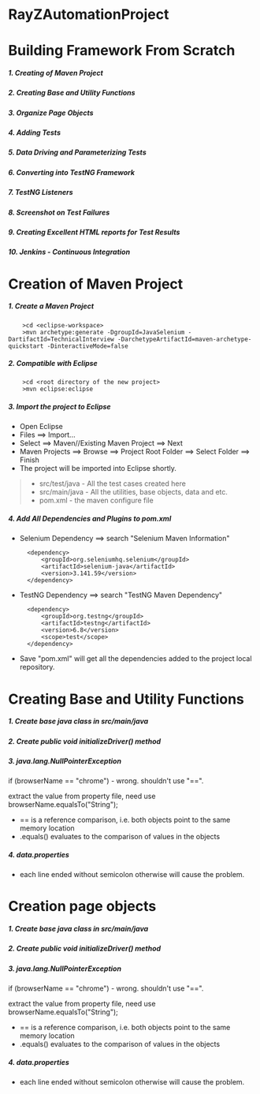 # RayZAutomationProject

# Building Framework From Scratch

##### 1. Creating of Maven Project

##### 2. Creating Base and Utility Functions

##### 3. Organize Page Objects

##### 4. Adding Tests
	
##### 5. Data Driving and Parameterizing Tests

##### 6. Converting into TestNG Framework

##### 7. TestNG Listeners

##### 8. Screenshot on Test Failures

##### 9. Creating Excellent HTML reports for Test Results
	
##### 10. Jenkins - Continuous Integration

# Creation of Maven Project

##### 1. Create a Maven Project

		>cd <eclipse-workspace>
		>mvn archetype:generate -DgroupId=JavaSelenium -DartifactId=TechnicalInterview -DarchetypeArtifactId=maven-archetype-quickstart -DinteractiveMode=false

##### 2. Compatible with Eclipse

		>cd <root directory of the new project>
		>mvn eclipse:eclipse

##### 3. Import the project to Eclipse

* Open Eclipse
* Files ==> Import... 
* Select ==> Maven//Existing Maven Project ==> Next
* Maven Projects ==> Browse ==> Project Root Folder ==> Select Folder ==> Finish
* The project will be imported into Eclipse shortly.

>* src/test/java - All the test cases created here
>* src/main/java - All the utilities, base objects, data and etc.
>* pom.xml - the maven configure file

##### 4. Add All Dependencies and Plugins to pom.xml

* Selenium Dependency ==> search "Selenium Maven Information"

		<dependency>
			<groupId>org.seleniumhq.selenium</groupId>
			<artifactId>selenium-java</artifactId>
			<version>3.141.59</version>
		</dependency>
	
* TestNG Dependency ==> search "TestNG Maven Dependency"

		<dependency>
			<groupId>org.testng</groupId>
			<artifactId>testng</artifactId>
			<version>6.8</version>
			<scope>test</scope>
		</dependency>

* Save "pom.xml" will get all the dependencies added to the project local repository.
	
# Creating Base and Utility Functions

##### 1. Create base java class in src/main/java

##### 2. Create public void initializeDriver() method

##### 3. java.lang.NullPointerException
if (browserName == "chrome") - wrong. shouldn't use "==".

extract the value from property file, need use browserName.equalsTo("String");

* == is a reference comparison, i.e. both objects point to the same memory location
* .equals() evaluates to the comparison of values in the objects

##### 4. data.properties
* each line ended without semicolon otherwise will cause the problem.

# Creation page objects

##### 1. Create base java class in src/main/java

##### 2. Create public void initializeDriver() method

##### 3. java.lang.NullPointerException
if (browserName == "chrome") - wrong. shouldn't use "==".

extract the value from property file, need use browserName.equalsTo("String");

* == is a reference comparison, i.e. both objects point to the same memory location
* .equals() evaluates to the comparison of values in the objects

##### 4. data.properties
* each line ended without semicolon otherwise will cause the problem.

	

 
